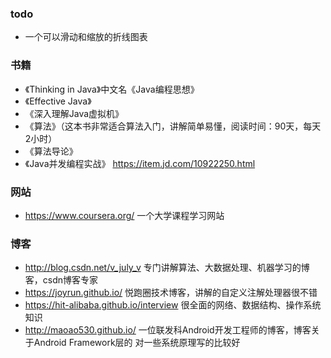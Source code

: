 ### todo
* 一个可以滑动和缩放的折线图表


### 书籍
* 《Thinking in Java》中文名《Java编程思想》
* 《Effective Java》
* 《深入理解Java虚拟机》
* 《算法》（这本书非常适合算法入门，讲解简单易懂，阅读时间：90天，每天2小时）
* 《算法导论》
* 《Java并发编程实战》 https://item.jd.com/10922250.html


### 网站
* https://www.coursera.org/ 一个大学课程学习网站


### 博客
* http://blog.csdn.net/v_july_v 
  专门讲解算法、大数据处理、机器学习的博客，csdn博客专家
* https://joyrun.github.io/ 
  悦跑圈技术博客，讲解的自定义注解处理器很不错
* https://hit-alibaba.github.io/interview
  很全面的网络、数据结构、操作系统知识
* http://maoao530.github.io/
  一位联发科Android开发工程师的博客，博客关于Android Framework层的
  对一些系统原理写的比较好
  
